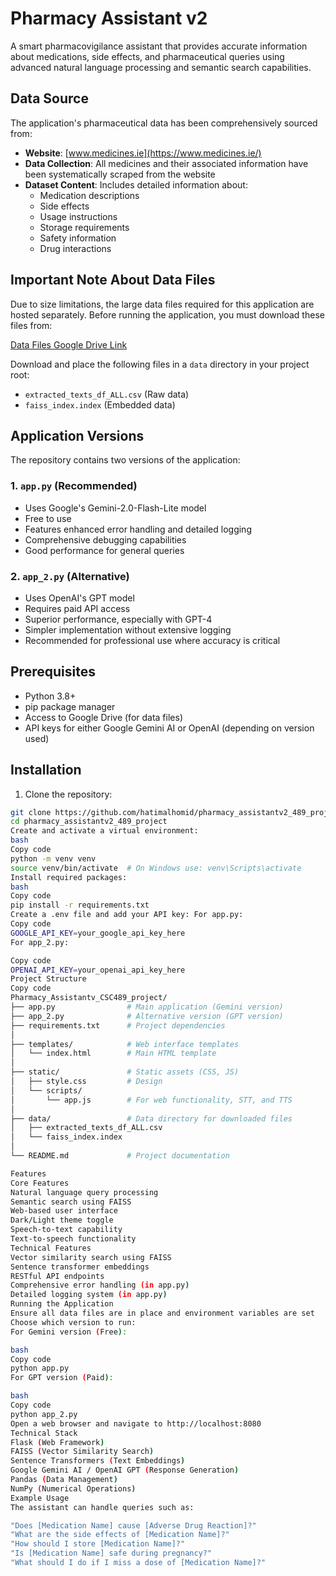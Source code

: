 # Pharmacy Assistant v2

A smart pharmacovigilance assistant that provides accurate information about medications, side effects, and pharmaceutical queries using advanced natural language processing and semantic search capabilities.

## Data Source

The application's pharmaceutical data has been comprehensively sourced from:
- **Website**: [www.medicines.ie](https://www.medicines.ie/)
- **Data Collection**: All medicines and their associated information have been systematically scraped from the website
- **Dataset Content**: Includes detailed information about:
  - Medication descriptions
  - Side effects
  - Usage instructions
  - Storage requirements
  - Safety information
  - Drug interactions

## Important Note About Data Files

Due to size limitations, the large data files required for this application are hosted separately. Before running the application, you must download these files from:

[Data Files Google Drive Link](https://drive.google.com/drive/folders/1UFqNZLgaONLWUcntWtDQlajgSi4sFNg4?usp=drive_link)

Download and place the following files in a `data` directory in your project root:
- `extracted_texts_df_ALL.csv` (Raw data)
- `faiss_index.index` (Embedded data)

## Application Versions

The repository contains two versions of the application:

### 1. `app.py` (Recommended)
- Uses Google's Gemini-2.0-Flash-Lite model
- Free to use
- Features enhanced error handling and detailed logging
- Comprehensive debugging capabilities
- Good performance for general queries

### 2. `app_2.py` (Alternative)
- Uses OpenAI's GPT model
- Requires paid API access
- Superior performance, especially with GPT-4
- Simpler implementation without extensive logging
- Recommended for professional use where accuracy is critical

## Prerequisites

- Python 3.8+
- pip package manager
- Access to Google Drive (for data files)
- API keys for either Google Gemini AI or OpenAI (depending on version used)

## Installation

1. Clone the repository:
```bash
git clone https://github.com/hatimalhomid/pharmacy_assistantv2_489_project.git
cd pharmacy_assistantv2_489_project
Create and activate a virtual environment:
bash
Copy code
python -m venv venv
source venv/bin/activate  # On Windows use: venv\Scripts\activate
Install required packages:
bash
Copy code
pip install -r requirements.txt
Create a .env file and add your API key: For app.py:
Copy code
GOOGLE_API_KEY=your_google_api_key_here
For app_2.py:

Copy code
OPENAI_API_KEY=your_openai_api_key_here
Project Structure
Copy code
Pharmacy_Assistantv_CSC489_project/
├── app.py                # Main application (Gemini version)
├── app_2.py              # Alternative version (GPT version)
├── requirements.txt      # Project dependencies
│
├── templates/            # Web interface templates
│   └── index.html        # Main HTML template
│
├── static/               # Static assets (CSS, JS)
│   ├── style.css         # Design
│   └── scripts/
│       └── app.js        # For web functionality, STT, and TTS
│
├── data/                 # Data directory for downloaded files
│   ├── extracted_texts_df_ALL.csv
│   └── faiss_index.index
│
└── README.md             # Project documentation

Features
Core Features
Natural language query processing
Semantic search using FAISS
Web-based user interface
Dark/Light theme toggle
Speech-to-text capability
Text-to-speech functionality
Technical Features
Vector similarity search using FAISS
Sentence transformer embeddings
RESTful API endpoints
Comprehensive error handling (in app.py)
Detailed logging system (in app.py)
Running the Application
Ensure all data files are in place and environment variables are set
Choose which version to run:
For Gemini version (Free):

bash
Copy code
python app.py
For GPT version (Paid):

bash
Copy code
python app_2.py
Open a web browser and navigate to http://localhost:8080
Technical Stack
Flask (Web Framework)
FAISS (Vector Similarity Search)
Sentence Transformers (Text Embeddings)
Google Gemini AI / OpenAI GPT (Response Generation)
Pandas (Data Management)
NumPy (Numerical Operations)
Example Usage
The assistant can handle queries such as:

"Does [Medication Name] cause [Adverse Drug Reaction]?"
"What are the side effects of [Medication Name]?"
"How should I store [Medication Name]?"
"Is [Medication Name] safe during pregnancy?"
"What should I do if I miss a dose of [Medication Name]?"
